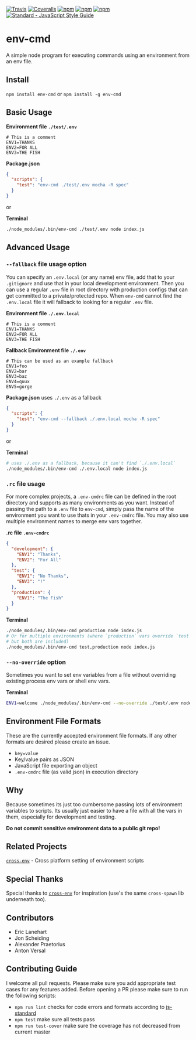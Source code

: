 [![Travis](https://img.shields.io/travis/toddbluhm/env-cmd.svg)](https://travis-ci.org/toddbluhm/env-cmd)
[![Coveralls](https://img.shields.io/coveralls/toddbluhm/env-cmd.svg)](https://coveralls.io/github/toddbluhm/env-cmd)
[![npm](https://img.shields.io/npm/v/env-cmd.svg?maxAge=86400)](https://www.npmjs.com/package/env-cmd)
[![npm](https://img.shields.io/npm/dm/env-cmd.svg?maxAge=86400)](https://www.npmjs.com/package/env-cmd)
[![npm](https://img.shields.io/npm/l/env-cmd.svg?maxAge=2592000)](https://www.npmjs.com/package/env-cmd)
[![Standard - JavaScript Style Guide](https://img.shields.io/badge/code%20style-standard-brightgreen.svg)](http://standardjs.com/)

# env-cmd
A simple node program for executing commands using an environment from an env file.

## Install
`npm install env-cmd` or `npm install -g env-cmd`

## Basic Usage

**Environment file `./test/.env`**
```
# This is a comment
ENV1=THANKS
ENV2=FOR ALL
ENV3=THE FISH
```

**Package.json**
```json
{
  "scripts": {
    "test": "env-cmd ./test/.env mocha -R spec"
  }
}
```
or

**Terminal**
```sh
./node_modules/.bin/env-cmd ./test/.env node index.js
```

## Advanced Usage

### `--fallback` file usage option

You can specify an `.env.local` (or any name) env file, add that to your `.gitignore` and use that in your local development environment. Then you can use a regular `.env` file in root directory with production configs that can get committed to a private/protected repo. When `env-cmd` cannot find the `.env.local` file it will fallback to looking for a regular `.env` file.

**Environment file `./.env.local`**
```
# This is a comment
ENV1=THANKS
ENV2=FOR ALL
ENV3=THE FISH
```
**Fallback Environment file `./.env`**
```
# This can be used as an example fallback
ENV1=foo
ENV2=bar
ENV3=baz
ENV4=quux
ENV5=gorge
```

**Package.json**
uses `./.env` as a fallback
```json
{
  "scripts": {
    "test": "env-cmd --fallback ./.env.local mocha -R spec"
  }
}
```
or

**Terminal**
```sh
# uses ./.env as a fallback, because it can't find `./.env.local`
./node_modules/.bin/env-cmd ./.env.local node index.js
```

### `.rc` file usage

For more complex projects, a `.env-cmdrc` file can be defined in the root directory and supports as many environments as you want. Instead of passing the path to a `.env` file to `env-cmd`, simply pass the name of the environment you want to use thats in your `.env-cmdrc` file. You may also use multiple environment names to merge env vars together.

**.rc file `.env-cmdrc`**

```json
{
  "development": {
    "ENV1": "Thanks",
    "ENV2": "For All"
  },
  "test": {
    "ENV1": "No Thanks",
    "ENV3": "!"
  },
  "production": {
    "ENV1": "The Fish"
  }
}
```

**Terminal**
```sh
./node_modules/.bin/env-cmd production node index.js
# Or for multiple environments (where `production` vars override `test` vars,
# but both are included)
./node_modules/.bin/env-cmd test,production node index.js
```

### `--no-override` option

Sometimes you want to set env variables from a file without overriding existing process env vars or shell env vars.

**Terminal**
```sh
ENV1=welcome ./node_modules/.bin/env-cmd --no-override ./test/.env node index.js
```
## Environment File Formats

These are the currently accepted environment file formats. If any other formats are desired please create an issue.
- `key=value`
- Key/value pairs as JSON
- JavaScript file exporting an object
- `.env-cmdrc` file (as valid json) in execution directory

## Why

Because sometimes its just too cumbersome passing lots of environment variables to scripts. Its usually just easier to have a file with all the vars in them, especially for development and testing.

**Do not commit sensitive environment data to a public git repo!**

## Related Projects

[`cross-env`](https://github.com/kentcdodds/cross-env) - Cross platform setting of environment scripts

## Special Thanks

Special thanks to [`cross-env`](https://github.com/kentcdodds/cross-env) for inspiration (use's the same `cross-spawn` lib underneath too).

## Contributors

- Eric Lanehart
- Jon Scheiding
- Alexander Praetorius
- Anton Versal

## Contributing Guide
I welcome all pull requests. Please make sure you add appropriate test cases for any features added. Before opening a PR please make sure to run the following scripts:

- `npm run lint` checks for code errors and formats according to [js-standard](https://github.com/feross/standard)
- `npm test` make sure all tests pass
- `npm run test-cover` make sure the coverage has not decreased from current master
